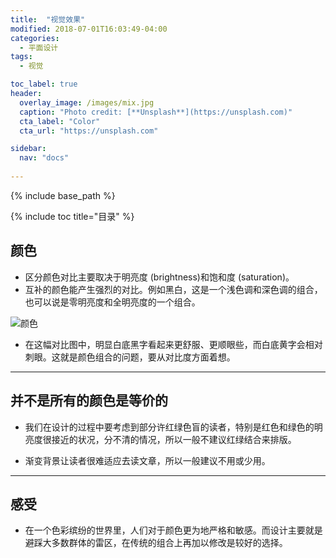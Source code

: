 ```yaml
---
title:  "视觉效果"
modified: 2018-07-01T16:03:49-04:00
categories: 
  - 平面设计
tags:
  - 视觉

toc_label: true
header:
  overlay_image: /images/mix.jpg
  caption: "Photo credit: [**Unsplash**](https://unsplash.com)"
  cta_label: "Color"
  cta_url: "https://unsplash.com"

sidebar:
  nav: "docs"
    
---
```


{% include base_path %}

{% include toc title="目录" %}

## 颜色
* 区分颜色对比主要取决于明亮度 (brightness)和饱和度 (saturation)。
* 互补的颜色能产生强烈的对比。例如黑白，这是一个浅色调和深色调的组合，也可以说是零明亮度和全明亮度的一个组合。

![颜色](https://gitee.com/NFUNM071/minimal-mistakes/raw/master/images/颜色.png)

* 在这幅对比图中，明显白底黑字看起来更舒服、更顺眼些，而白底黄字会相对刺眼。这就是颜色组合的问题，要从对比度方面着想。 

 
***
## 并不是所有的颜色是等价的

* 我们在设计的过程中要考虑到部分许红绿色盲的读者，特别是红色和绿色的明亮度很接近的状况，分不清的情况，所以一般不建议红绿结合来排版。

* 渐变背景让读者很难适应去读文章，所以一般建议不用或少用。

***
## 感受
- 在一个色彩缤纷的世界里，人们对于颜色更为地严格和敏感。而设计主要就是避踩大多数群体的雷区，在传统的组合上再加以修改是较好的选择。
